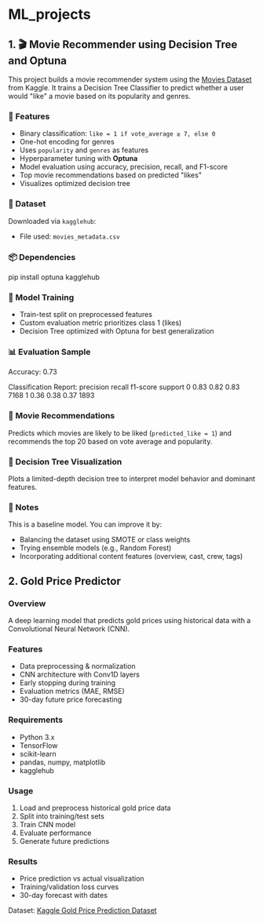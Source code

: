 # ML_projects

## 1. 🎬 Movie Recommender using Decision Tree and Optuna

This project builds a movie recommender system using the [Movies Dataset](https://www.kaggle.com/datasets/rounakbanik/the-movies-dataset) from Kaggle. It trains a Decision Tree Classifier to predict whether a user would "like" a movie based on its popularity and genres.

### 📌 Features

- Binary classification: `like = 1 if vote_average ≥ 7, else 0`
- One-hot encoding for genres
- Uses `popularity` and `genres` as features
- Hyperparameter tuning with **Optuna**
- Model evaluation using accuracy, precision, recall, and F1-score
- Top movie recommendations based on predicted "likes"
- Visualizes optimized decision tree

### 📁 Dataset

Downloaded via `kagglehub`:
- File used: `movies_metadata.csv`

### 📦 Dependencies

pip install optuna kagglehub

### 🧠 Model Training

- Train-test split on preprocessed features
- Custom evaluation metric prioritizes class 1 (likes)
- Decision Tree optimized with Optuna for best generalization

### 📊 Evaluation Sample

Accuracy: 0.73

Classification Report:
              precision    recall  f1-score   support
           0       0.83       0.82      0.83      7168
           1       0.36       0.38      0.37      1893

### 🎯 Movie Recommendations

Predicts which movies are likely to be liked (`predicted_like = 1`) and recommends the top 20 based on vote average and popularity.

### 🌳 Decision Tree Visualization

Plots a limited-depth decision tree to interpret model behavior and dominant features.

### 📌 Notes

This is a baseline model. You can improve it by:
- Balancing the dataset using SMOTE or class weights
- Trying ensemble models (e.g., Random Forest)
- Incorporating additional content features (overview, cast, crew, tags)

## 2. Gold Price Predictor  

### Overview  
A deep learning model that predicts gold prices using historical data with a Convolutional Neural Network (CNN).  

### Features  
- Data preprocessing & normalization  
- CNN architecture with Conv1D layers  
- Early stopping during training  
- Evaluation metrics (MAE, RMSE)  
- 30-day future price forecasting  

### Requirements  
- Python 3.x  
- TensorFlow  
- scikit-learn  
- pandas, numpy, matplotlib  
- kagglehub  

### Usage  
1. Load and preprocess historical gold price data  
2. Split into training/test sets  
3. Train CNN model  
4. Evaluate performance  
5. Generate future predictions  

### Results  
- Price prediction vs actual visualization  
- Training/validation loss curves  
- 30-day forecast with dates  

Dataset: [Kaggle Gold Price Prediction Dataset](https://www.kaggle.com/datasets/sid321axn/gold-price-prediction-dataset)  
